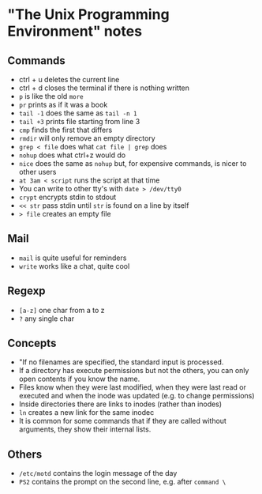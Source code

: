 # "The Unix Programming Environment" notes

## Commands

* ctrl + u deletes the current line
* ctrl + d closes the terminal if there is nothing written
* `p` is like the old `more`
* `pr` prints as if it was a book
* `tail -1` does the same as `tail -n 1`
* `tail +3` prints file starting from line 3
* `cmp` finds the first that differs
* `rmdir` will only remove an empty directory
* `grep < file` does what `cat file | grep` does
* `nohup` does what ctrl+z would do
* `nice` does the same as `nohup` but, for expensive commands, is nicer to other users
* `at 3am < script` runs the script at that time
* You can write to other tty's with `date > /dev/tty0`
* `crypt` encrypts stdin to stdout
* `<< str` pass stdin until `str` is found on a line by itself
* `> file` creates an empty file

## Mail

* `mail` is quite useful for reminders
* `write` works like a chat, quite cool

## Regexp

* `[a-z]` one char from a to z
* `?` any single char

## Concepts

* "If no filenames are specified, the standard input is processed.
* If a directory has execute permissions but not the others, you can only open contents if you know the name.
* Files know when they were last modified, when they were last read or executed and when the inode was updated (e.g. to change permissions)
* Inside directories there are links to inodes (rather than inodes)
* `ln` creates a new link for the same inodec
* It is common for some commands that if they are called without arguments, they show their internal lists.

## Others

* `/etc/motd` contains the login message of the day
* `PS2` contains the prompt on the second line, e.g. after `command \`

